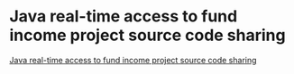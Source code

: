 # Java real-time access to fund income project source code sharing
[Java real-time access to fund income project source code sharing](https://aiwithcloud.com/2022/09/16/java_real_time_access_to_fund_income_project_source_code_sharing/)